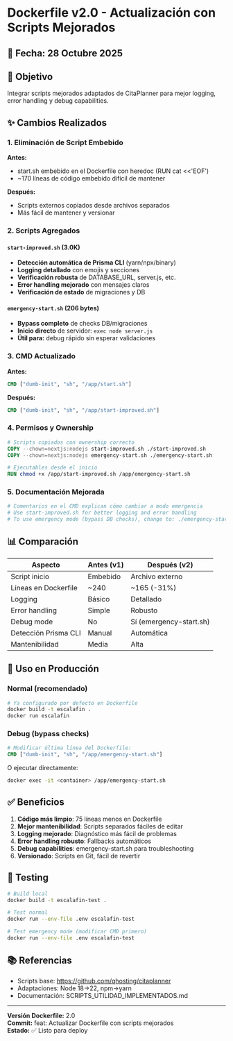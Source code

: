 
# Dockerfile v2.0 - Actualización con Scripts Mejorados

## 📅 Fecha: 28 Octubre 2025

## 🎯 Objetivo
Integrar scripts mejorados adaptados de CitaPlanner para mejor logging, error handling y debug capabilities.

## ✨ Cambios Realizados

### 1. Eliminación de Script Embebido
**Antes:**
- start.sh embebido en el Dockerfile con heredoc (RUN cat <<'EOF')
- ~170 líneas de código embebido difícil de mantener

**Después:**
- Scripts externos copiados desde archivos separados
- Más fácil de mantener y versionar

### 2. Scripts Agregados

#### `start-improved.sh` (3.0K)
- **Detección automática de Prisma CLI** (yarn/npx/binary)
- **Logging detallado** con emojis y secciones
- **Verificación robusta** de DATABASE_URL, server.js, etc.
- **Error handling mejorado** con mensajes claros
- **Verificación de estado** de migraciones y DB

#### `emergency-start.sh` (206 bytes)
- **Bypass completo** de checks DB/migraciones
- **Inicio directo** de servidor: `exec node server.js`
- **Útil para:** debug rápido sin esperar validaciones

### 3. CMD Actualizado

**Antes:**
```dockerfile
CMD ["dumb-init", "sh", "/app/start.sh"]
```

**Después:**
```dockerfile
CMD ["dumb-init", "sh", "/app/start-improved.sh"]
```

### 4. Permisos y Ownership
```dockerfile
# Scripts copiados con ownership correcto
COPY --chown=nextjs:nodejs start-improved.sh ./start-improved.sh
COPY --chown=nextjs:nodejs emergency-start.sh ./emergency-start.sh

# Ejecutables desde el inicio
RUN chmod +x /app/start-improved.sh /app/emergency-start.sh
```

### 5. Documentación Mejorada
```dockerfile
# Comentarios en el CMD explican cómo cambiar a modo emergencia
# Use start-improved.sh for better logging and error handling
# To use emergency mode (bypass DB checks), change to: ./emergency-start.sh
```

## 📊 Comparación

| Aspecto | Antes (v1) | Después (v2) |
|---------|-----------|--------------|
| Script inicio | Embebido | Archivo externo |
| Líneas en Dockerfile | ~240 | ~165 (-31%) |
| Logging | Básico | Detallado |
| Error handling | Simple | Robusto |
| Debug mode | No | Sí (emergency-start.sh) |
| Detección Prisma CLI | Manual | Automática |
| Mantenibilidad | Media | Alta |

## 🚀 Uso en Producción

### Normal (recomendado)
```bash
# Ya configurado por defecto en Dockerfile
docker build -t escalafin .
docker run escalafin
```

### Debug (bypass checks)
```dockerfile
# Modificar última línea del Dockerfile:
CMD ["dumb-init", "sh", "/app/emergency-start.sh"]
```

O ejecutar directamente:
```bash
docker exec -it <container> /app/emergency-start.sh
```

## ✅ Beneficios

1. **Código más limpio**: 75 líneas menos en Dockerfile
2. **Mejor mantenibilidad**: Scripts separados fáciles de editar
3. **Logging mejorado**: Diagnóstico más fácil de problemas
4. **Error handling robusto**: Fallbacks automáticos
5. **Debug capabilities**: emergency-start.sh para troubleshooting
6. **Versionado**: Scripts en Git, fácil de revertir

## 🔧 Testing

```bash
# Build local
docker build -t escalafin-test .

# Test normal
docker run --env-file .env escalafin-test

# Test emergency mode (modificar CMD primero)
docker run --env-file .env escalafin-test
```

## 📚 Referencias

- Scripts base: https://github.com/qhosting/citaplanner
- Adaptaciones: Node 18→22, npm→yarn
- Documentación: SCRIPTS_UTILIDAD_IMPLEMENTADOS.md

---

**Versión Dockerfile:** 2.0  
**Commit:** feat: Actualizar Dockerfile con scripts mejorados  
**Estado:** ✅ Listo para deploy
